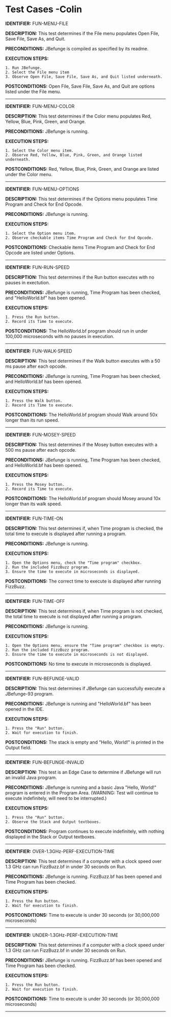 # Test Cases -Colin
  
**IDENTIFIER:** FUN-MENU-FILE

**DESCRIPTION:** This test determines if the File menu populates Open File, Save File, Save As, and Quit.

**PRECONDITIONS:** JBefunge is compiled as specified by its readme.

**EXECUTION STEPS:**

    1. Run JBefunge.
    2. Select the File menu item
    3. Observe Open File, Save File, Save As, and Quit listed underneath.

**POSTCONDITIONS:** Open File, Save File, Save As, and Quit are options listed under the File menu. 

---
**IDENTIFIER:** FUN-MENU-COLOR

**DESCRIPTION:** This test determines if the Color menu populates Red, Yellow, Blue, Pink, Green, and Orange.

**PRECONDITIONS:** JBefunge is running.

**EXECUTION STEPS:**

    1. Select the Color menu item.
    2. Observe Red, Yellow, Blue, Pink, Green, and Orange listed underneath.

**POSTCONDITIONS:** Red, Yellow, Blue, Pink, Green, and Orange are listed under the Color menu. 

---
**IDENTIFIER:** FUN-MENU-OPTIONS

**DESCRIPTION:** This test determines if the Options menu populates Time Program and Check for End Opcode.

**PRECONDITIONS:** JBefunge is running.

**EXECUTION STEPS:**

    1. Select the Option menu item.
    2. Observe checkable items Time Program and Check for End Opcode.

**POSTCONDITIONS:** Checkable items Time Program and Check for End Opcode are listed under Options. 

---
**IDENTIFIER:** FUN-RUN-SPEED

**DESCRIPTION:** This test determines if the Run button executes with no pauses in exectution.

**PRECONDITIONS:** JBefunge is running, Time Program has been checked, and "HelloWorld.bf" has been opened.

**EXECUTION STEPS:**

    1. Press the Run button.
    2. Record its Time to execute.

**POSTCONDITIONS:** The HelloWorld.bf program should run in under 100,000 microseconds with no pauses in execution.

---
  
**IDENTIFIER:** FUN-WALK-SPEED

**DESCRIPTION:** This test determines if the Walk button executes with a 50 ms pause after each opcode.

**PRECONDITIONS:** JBefunge is running, Time Program has been checked, and HelloWorld.bf has been opened. 

**EXECUTION STEPS:**

    1. Press the Walk button.
    2. Record its Time to execute.

**POSTCONDITIONS:** The HelloWorld.bf program should Walk around 50x longer than its run speed.

---
 
 **IDENTIFIER:** FUN-MOSEY-SPEED

**DESCRIPTION:** This test determines if the Mosey button executes with a 500 ms pause after each opcode.

**PRECONDITIONS:** JBefunge is running, Time Program has been checked, and HelloWorld.bf has been opened. 

**EXECUTION STEPS:**

    1. Press the Mosey button.
    2. Record its Time to execute.

**POSTCONDITIONS:** The HelloWorld.bf program should Mosey around 10x longer than its walk speed.

---
 
**IDENTIFIER:** FUN-TIME-ON

**DESCRIPTION:** This test determines if, when Time program is checked, the total time to execute is 
displayed after running a program.

**PRECONDITIONS:** JBefunge is running.

**EXECUTION STEPS:**

    1. Open the Options menu, check the "Time program" checkbox.
    2. Run the included FizzBuzz program.
    3. Ensure the time to execute in microseconds is displayed.

**POSTCONDITIONS:** The correct time to execute is displayed after running FizzBuzz.

---
 
 **IDENTIFIER:** FUN-TIME-OFF

**DESCRIPTION:** This test determines if, when Time program is not checked, the total time to execute is not
displayed after running a program.

**PRECONDITIONS:** JBefunge is running.

**EXECUTION STEPS:**

    1. Open the Options menu, ensure the "Time program" checkbox is empty.
    2. Run the included FizzBuzz program.
    3. Ensure the time to execute in microseconds is not displayed.

**POSTCONDITIONS:** No time to execute in microseconds is displayed.

---

**IDENTIFIER:** FUN-BEFUNGE-VALID

**DESCRIPTION:** This test determines if JBefunge can successfully execute a JBefunge-93 program.

**PRECONDITIONS:** JBefunge is running and "HelloWorld.bf" has been opened in the IDE.

**EXECUTION STEPS:**

    1. Press the "Run" button.
    2. Wait for execution to finish.

**POSTCONDITIONS:** The stack is empty and "Hello, World!" is printed in the Output field.

---
 
 **IDENTIFIER:** FUN-BEFUNGE-INVALID

**DESCRIPTION:** This test is an Edge Case to determine if JBefunge will run an invalid Java program.

**PRECONDITIONS:** JBefunge is running and a basic Java "Hello, World!" program is entered in the Program Area.
(WARNING: Test will continue to execute indefinitely, will need to be interrupted.)

**EXECUTION STEPS:**

    1. Press the "Run" button.
    2. Observe the Stack and Output textboxes.

**POSTCONDITIONS:** Program continues to execute indefinitely, with nothing displayed in the Stack or Output textboxes.

---
 
 **IDENTIFIER:** OVER-1.3GHz-PERF-EXECUTION-TIME

**DESCRIPTION:** This test determines if a computer with a clock speed over 1.3 GHz can run FizzBuzz.bf in under 30 seconds on Run.

**PRECONDITIONS:** JBefunge is running. FizzBuzz.bf has been opened and Time Program has been checked.

**EXECUTION STEPS:**

    1. Press the Run button.
    2. Wait for execution to finish.

**POSTCONDITIONS:** Time to execute is under 30 seconds (or 30,000,000 microseconds)

---
 
**IDENTIFIER:** UNDER-1.3GHz-PERF-EXECUTION-TIME

**DESCRIPTION:** This test determines if a computer with a clock speed under 1.3 GHz can run FizzBuzz.bf in under 30 seconds on Run.

**PRECONDITIONS:** JBefunge is running. FizzBuzz.bf has been opened and Time Program has been checked.

**EXECUTION STEPS:**

    1. Press the Run button.
    2. Wait for execution to finish.

**POSTCONDITIONS:** Time to execute is under 30 seconds (or 30,000,000 microseconds)

---
